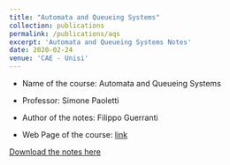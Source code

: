 ```yaml
---
title: "Automata and Queueing Systems"
collection: publications
permalink: /publications/aqs
excerpt: 'Automata and Queueing Systems Notes'
date: 2020-02-24
venue: 'CAE - Unisi'
---
```

* Name of the course: Automata and Queueing Systems

* Professor: Simone Paoletti

* Author of the notes: Filippo Guerranti

* Web Page of the course: [link](https://www3.diism.unisi.it/~paoletti/)


[Download the notes here](https://drive.google.com/file/d/1NZGcHufYqn5djSxgYi7SWyjiCOw_1lGB/view?usp=sharing)
